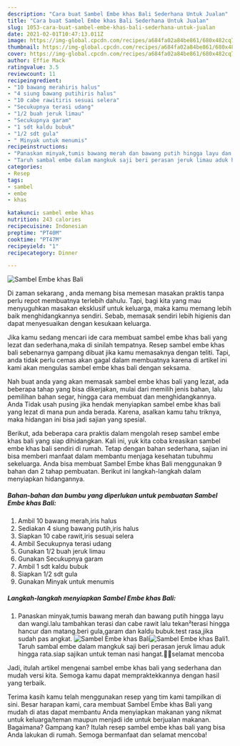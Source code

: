 ```yaml
---
description: "Cara buat Sambel Embe khas Bali Sederhana Untuk Jualan"
title: "Cara buat Sambel Embe khas Bali Sederhana Untuk Jualan"
slug: 1053-cara-buat-sambel-embe-khas-bali-sederhana-untuk-jualan
date: 2021-02-01T10:47:13.011Z
image: https://img-global.cpcdn.com/recipes/a684fa02a84be861/680x482cq70/sambel-embe-khas-bali-foto-resep-utama.jpg
thumbnail: https://img-global.cpcdn.com/recipes/a684fa02a84be861/680x482cq70/sambel-embe-khas-bali-foto-resep-utama.jpg
cover: https://img-global.cpcdn.com/recipes/a684fa02a84be861/680x482cq70/sambel-embe-khas-bali-foto-resep-utama.jpg
author: Effie Mack
ratingvalue: 3.5
reviewcount: 11
recipeingredient:
- "10 bawang merahiris halus"
- "4 siung bawang putihiris halus"
- "10 cabe rawitiris sesuai selera"
- "Secukupnya terasi udang"
- "1/2 buah jeruk limau"
- "Secukupnya garam"
- "1 sdt kaldu bubuk"
- "1/2 sdt gula"
- " Minyak untuk menumis"
recipeinstructions:
- "Panaskan minyak,tumis bawang merah dan bawang putih hingga layu dan wangi.lalu tambahkan terasi dan cabe rawit lalu tekan²terasi hingga hancur dan matang.beri gula,garam dan kaldu bubuk.test rasa,jika sudah pas angkat."
- "Taruh sambal embe dalam mangkuk saji beri perasan jeruk limau aduk hingga rata.siap sajikan untuk teman nasi hangat.🙏😉selamat mencoba"
categories:
- Resep
tags:
- sambel
- embe
- khas

katakunci: sambel embe khas 
nutrition: 243 calories
recipecuisine: Indonesian
preptime: "PT40M"
cooktime: "PT47M"
recipeyield: "1"
recipecategory: Dinner

---
```



![Sambel Embe khas Bali](https://img-global.cpcdn.com/recipes/a684fa02a84be861/680x482cq70/sambel-embe-khas-bali-foto-resep-utama.jpg)

Di zaman  sekarang , anda memang bisa memesan masakan praktis tanpa perlu repot membuatnya terlebih dahulu. Tapi, bagi kita yang mau menyuguhkan masakan eksklusif untuk keluarga, maka kamu memang lebih baik menghidangkannya sendiri. Sebab, memasak sendiri lebih higienis dan dapat menyesuaikan dengan kesukaan keluarga.

Jika kamu sedang mencari ide cara membuat sambel embe khas bali yang lezat dan sederhana,maka di sinilah tempatnya. Resep sambel embe khas bali  sebenarnya gampang dibuat jika kamu memasaknya dengan teliti. Tapi, anda tidak perlu cemas akan gagal dalam membuatnya 
karena di artikel ini kami akan mengulas sambel embe khas bali dengan seksama.  



Nah buat anda yang akan memasak sambel embe khas bali yang lezat, ada beberapa tahap yang bisa dikerjakan, mulai dari memilih jenis bahan, lalu pemilihan bahan segar, hingga cara membuat dan menghidangkannya. Anda Tidak usah pusing jika hendak menyiapkan sambel embe khas bali yang lezat di mana pun anda berada. Karena, asalkan kamu  tahu triknya, maka hidangan ini bisa jadi sajian yang spesial.

Berikut, ada beberapa cara praktis  dalam mengolah resep sambel embe khas bali yang siap dihidangkan. Kali ini, yuk kita coba kreasikan sambel embe khas bali sendiri di rumah. Tetap dengan bahan sederhana, sajian ini bisa memberi manfaat dalam membantu menjaga kesehatan tubuhmu sekeluarga. Anda bisa membuat Sambel Embe khas Bali menggunakan 9 bahan dan 2 tahap pembuatan. Berikut ini langkah-langkah dalam menyiapkan hidangannya.

<!--inarticleads1-->

##### Bahan-bahan dan bumbu yang diperlukan untuk pembuatan Sambel Embe khas Bali:

1. Ambil 10 bawang merah,iris halus
1. Sediakan 4 siung bawang putih,iris halus
1. Siapkan 10 cabe rawit,iris sesuai selera
1. Ambil Secukupnya terasi udang
1. Gunakan 1/2 buah jeruk limau
1. Gunakan Secukupnya garam
1. Ambil 1 sdt kaldu bubuk
1. Siapkan 1/2 sdt gula
1. Gunakan  Minyak untuk menumis




<!--inarticleads2-->

##### Langkah-langkah menyiapkan Sambel Embe khas Bali:

1. Panaskan minyak,tumis bawang merah dan bawang putih hingga layu dan wangi.lalu tambahkan terasi dan cabe rawit lalu tekan²terasi hingga hancur dan matang.beri gula,garam dan kaldu bubuk.test rasa,jika sudah pas angkat.
<img src="https://img-global.cpcdn.com/steps/0ee8689703b220be/160x128cq70/sambel-embe-khas-bali-langkah-memasak-1-foto.jpg" alt="Sambel Embe khas Bali"><img src="https://img-global.cpcdn.com/steps/17340740848969c4/160x128cq70/sambel-embe-khas-bali-langkah-memasak-1-foto.jpg" alt="Sambel Embe khas Bali">1. Taruh sambal embe dalam mangkuk saji beri perasan jeruk limau aduk hingga rata.siap sajikan untuk teman nasi hangat.🙏😉selamat mencoba




Jadi, itulah artikel mengenai  sambel embe khas bali  yang sederhana dan mudah versi kita. Semoga kamu dapat mempraktekkannya dengan hasil yang terbaik. 

Terima kasih kamu telah menggunakan resep yang tim kami tampilkan di sini. Besar harapan kami, cara membuat  Sambel Embe khas Bali yang mudah di atas dapat membantu Anda menyiapkan makanan yang nikmat untuk keluarga/teman maupun menjadi ide untuk berjualan makanan. Bagaimana? Gampang kan? Itulah resep sambel embe khas bali yang bisa Anda lakukan di rumah. Semoga bermanfaat dan selamat mencoba!

